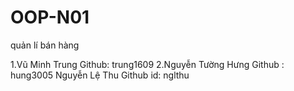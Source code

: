 # OOP-N01
quản lí bán hàng


1.Vũ Minh Trung
Github: trung1609
2.Nguyễn Tường Hưng
Github : hung3005
Nguyễn Lệ Thu
Github id: nglthu
